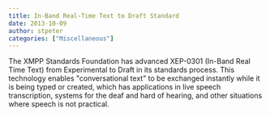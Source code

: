 ```yaml
---
title: In-Band Real-Time Text to Draft Standard
date: 2013-10-09
author: stpeter
categories: ["Miscellaneous"]
---
```


The XMPP Standards Foundation has advanced XEP-0301 (In-Band Real Time Text) from Experimental to Draft in its standards process. This technology enables "conversational text" to be exchanged instantly while it is being typed or created, which has applications in live speech transcription, systems for the deaf and hard of hearing, and other situations where speech is not practical.
